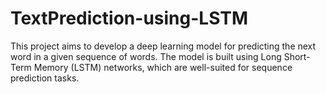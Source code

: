 # TextPrediction-using-LSTM
This project aims to develop a deep learning model for predicting the next word in a given sequence of words. The model is built using Long Short-Term Memory (LSTM) networks, which are well-suited for sequence prediction tasks.
